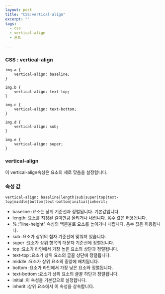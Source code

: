 ```yaml
---
layout: post
title: "CSS:vertical-align"
excerpt: ""
tags: 
  - css
  - vertical-align
  - 폰트
  
---
```



### CSS : vertical-align
```
img.a {
    vertical-align: baseline;
}

img.b {
    vertical-align: text-top;
}

img.c {
    vertical-align: text-bottom;
}

img.d {
    vertical-align: sub;
}

img.e {
    vertical-align: super;
}
```
### vertical-align

이 vertical-align속성은 요소의 세로 맞춤을 설정합니다.

### 속성 값

`vertical-align: baseline|length|sub|super|top|text-top|middle|bottom|text-bottom|initial|inherit;`

+ baseline :요소는 상위 기준선과 정렬됩니다. 기본값입니다.
+ length: 요소를 지정된 길이만큼 올리거나 내립니다. 음수 값은 허용됩니다.
+ % :"line-height" 속성의 백분율로 요소를 높이거나 내립니다. 음수 값은 허용됩니다.
+ sub :요소가 상위의 첨자 기준선에 맞춰져 있습니다.
+ super :요소가 상위 항목의 대문자 기준선에 정렬됩니다.
+ top :요소가 라인에서 가장 높은 요소의 상단과 정렬됩니다.
+ text-top :요소가 상위 요소의 글꼴 상단에 정렬됩니다.
+ middle :요소가 상위 요소의 중앙에 배치됩니다.
+ bottom :요소가 라인에서 가장 낮은 요소와 정렬됩니다.
+ text-bottom :요소가 상위 요소의 글꼴 하단과 정렬됩니다.
+ initial :이 속성을 기본값으로 설정합니다.
+ inherit :상위 요소에서 이 속성을 상속합니다.
